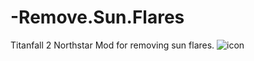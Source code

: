 # -Remove.Sun.Flares
Titanfall 2 Northstar Mod for removing sun flares.
  ![icon](https://user-images.githubusercontent.com/99835765/154771213-4ca31f0c-8470-47e3-8db5-806a274cc3f4.png)
